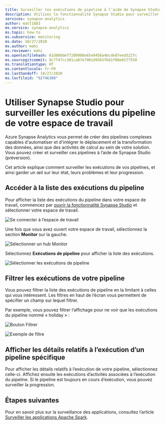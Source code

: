 ```yaml
---
title: Surveiller les exécutions de pipeline à l’aide de Synapse Studio
description: Utilisez la fonctionnalité Synapse Studio pour surveiller les exécutions du pipeline de votre espace de travail.
services: synapse-analytics
author: matt1883
ms.service: synapse-analytics
ms.topic: how-to
ms.subservice: monitoring
ms.date: 10/27/2020
ms.author: mahi
ms.reviewer: mahi
ms.openlocfilehash: 61d860def7209908e65e9456a4bcde87eed522fc
ms.sourcegitcommit: 8c7f47cc301ca07e7901d95b5fb81f08e6577550
ms.translationtype: HT
ms.contentlocale: fr-FR
ms.lasthandoff: 10/27/2020
ms.locfileid: "92746388"
---
```

# <a name="use-synapse-studio-to-monitor-your-workspace-pipeline-runs"></a>Utiliser Synapse Studio pour surveiller les exécutions du pipeline de votre espace de travail

Azure Synapse Analytics vous permet de créer des pipelines complexes capables d'automatiser et d'intégrer le déplacement et la transformation des données, ainsi que des activités de calcul au sein de votre solution. Vous pouvez créer et surveiller ces pipelines à l’aide de Synapse Studio (préversion).

Cet article explique comment surveiller les exécutions de vos pipelines, et ainsi garder un œil sur leur état, leurs problèmes et leur progression.

## <a name="access-pipeline-runs-list"></a>Accéder à la liste des exécutions du pipeline

Pour afficher la liste des exécutions du pipeline dans votre espace de travail, commencez par [ouvrir la fonctionnalité Synapse Studio](https://web.azuresynapse.net/) et sélectionner votre espace de travail.

![Se connecter à l’espace de travail](./media/common/login-workspace.png)

Une fois que vous avez ouvert votre espace de travail, sélectionnez la section **Monitor** sur la gauche.

![Sélectionner un hub Monitor](./media/common/left-nav.png)

Sélectionnez **Exécutions de pipeline** pour afficher la liste des exécutions.

![Sélectionner les exécutions de pipeline](./media/how-to-monitor-pipeline-runs/monitor-hub-nav-pipelineruns.png)

## <a name="filter-your-pipeline-runs"></a>Filtrer les exécutions de votre pipeline

Vous pouvez filtrer la liste des exécutions de pipeline en la limitant à celles qui vous intéressent. Les filtres en haut de l’écran vous permettent de spécifier un champ sur lequel filtrer.

Par exemple, vous pouvez filtrer l’affichage pour ne voir que les exécutions du pipeline nommé « holiday » :

![Bouton Filtrer](./media/common/filter-button.png)

![Exemple de filtre](./media/how-to-monitor-pipeline-runs/filter-example.png)

## <a name="view-details-about-a-specific-pipeline-run"></a>Afficher les détails relatifs à l’exécution d’un pipeline spécifique

Pour afficher les détails relatifs à l’exécution de votre pipeline, sélectionnez celle-ci. Affichez ensuite les exécutions d’activités associées à l’exécution du pipeline. Si le pipeline est toujours en cours d’exécution, vous pouvez surveiller la progression. 
  
## <a name="next-steps"></a>Étapes suivantes

Pour en savoir plus sur la surveillance des applications, consultez l’article [Surveiller les applications Apache Spark](how-to-monitor-spark-applications.md). 
